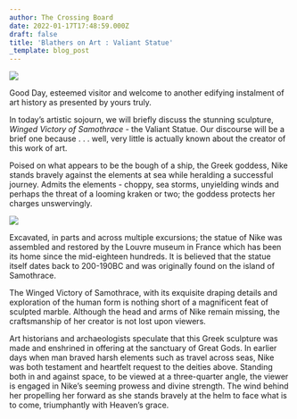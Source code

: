 ```yaml
---
author: The Crossing Board
date: 2022-01-17T17:48:59.000Z
draft: false
title: 'Blathers on Art : Valiant Statue'
_template: blog_post
---
```


![](/images/news/4a87b595254042d2a88ddaa100174cbd.jpeg)

Good Day, esteemed visitor and welcome to another edifying instalment of art history as presented by yours truly.

In today’s artistic sojourn, we will briefly discuss the stunning sculpture, _Winged Victory of Samothrace -_ ‌the Valiant Statue. Our discourse will be a brief one because . . . well, very little is actually known about the creator of this work of art.

Poised on what appears to be the bough of a ship, the Greek goddess, Nike stands bravely against the elements at sea while heralding a successful journey. Admits the elements - choppy, sea storms, unyielding winds and perhaps the threat of a looming kraken or two; the goddess protects her charges unswervingly.

![](/images/news/33d0497e40b14df68e623859608ac2ce.jpeg)

Excavated, in parts and across multiple excursions; the statue of Nike was assembled and restored by the Louvre museum in France which has been its home since the mid-eighteen hundreds. It is believed that the statue itself dates back to 200-190BC and was originally found on the island of Samothrace.

The Winged Victory of Samothrace, with its exquisite draping details and exploration of the human form is nothing short of a magnificent feat of sculpted marble. Although the head and arms of Nike remain missing, the craftsmanship of her creator is not lost upon viewers.

Art historians and archaeologists speculate that this Greek sculpture was made and enshrined in offering at the sanctuary of Great Gods. In earlier days when man braved harsh elements such as travel across seas, Nike was both testament and heartfelt request to the deities above. Standing both in and against space, to be viewed at a three-quarter angle, the viewer is engaged in Nike’s seeming prowess and divine strength. The wind behind her propelling her forward as she stands bravely at the helm to face what is to come, triumphantly with Heaven’s grace.
